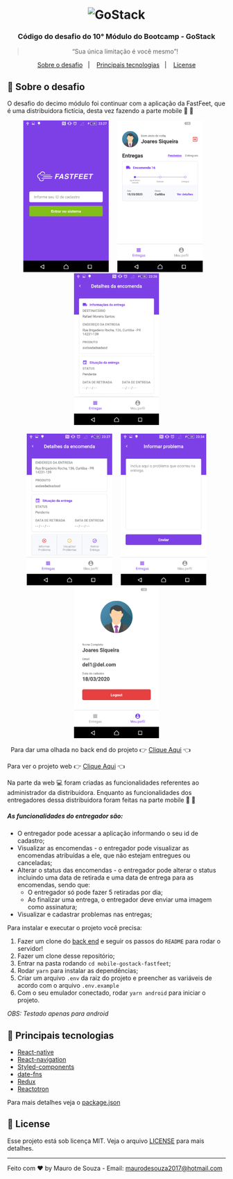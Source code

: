 <h1 align="center">
    <img alt="GoStack" src="https://rocketseat-cdn.s3-sa-east-1.amazonaws.com/bootcamp-header.png" width="200px" />
</h1>

<h3 align="center">
  Código do desafio do 10° Módulo do Bootcamp - GoStack
</h3>

<blockquote align="center">“Sua única limitação é você mesmo”!</blockquote>


<p align="center">
  <a href="#dart-sobre-o-desafio">Sobre o desafio</a>&nbsp;&nbsp;&nbsp;|&nbsp;&nbsp;&nbsp;
  <a href="#rocket-principais-tecnologias">Principais tecnologias</a>&nbsp;&nbsp;&nbsp;|&nbsp;&nbsp;&nbsp;
  <a href="#memo-license"> License </a>
</p>

## :dart: Sobre o desafio

O desafio do decimo módulo foi continuar com a aplicação da FastFeet, que é uma distribuidora fictícia, desta vez fazendo a parte mobile :iphone: :iphone:

<div align="center">
  <img height="350" src=".github/app-signin.png">
  &nbsp;&nbsp;&nbsp;
  <img height="350" src=".github/app-dashboard.png">
  &nbsp;&nbsp;&nbsp;
  <img height="350" src=".github/app-view.png">
</div>
&nbsp;&nbsp;&nbsp;
<div align="center">
  <img height="350" src=".github/app.png">
  &nbsp;&nbsp;&nbsp;
  <img height="350" src=".github/app-problem.png">
  <img height="350" src=".github/app-profile.png">
</div>

&nbsp;
Para dar uma olhada no back end do projeto :point_right: [Clique Aqui](https://github.com/maurodesouza/node-bootcamp-gostack-challenge-fastfeet) :point_left:

Para ver o projeto web :point_right: [Clique Aqui](https://github.com/maurodesouza/react-gostack-fastfeet) :point_left:

Na parte da web :computer: foram criadas as funcionalidades referentes ao administrador da distribuidora. Enquanto as funcionalidades dos entregadores dessa distribuidora foram feitas na parte mobile :iphone: :iphone:

##### As funcionalidades do entregador são: #####

- O entregador pode acessar a aplicação informando o seu id de cadastro;
&nbsp;
- Visualizar as encomendas - o entregador pode visualizar as encomendas atribuídas a ele, que não estejam entregues ou canceladas;
&nbsp;
- Alterar o status das encomendas - o entregador pode alterar o status incluindo uma data de retirada e uma data de entrega para as encomendas, sendo que:
  - O entregador só pode fazer 5 retiradas por dia;
  - Ao finalizar uma entrega, o entregador deve enviar uma imagem como assinatura;
&nbsp;
- Visualizar e cadastrar problemas nas entregas;

Para instalar e executar o projeto você precisa:

1. Fazer um clone do [back end](https://github.com/maurodesouza/node-gostack-fastfeet) e seguir os passos do `README` para rodar o servidor!
2. Fazer um clone desse repositório;
3. Entrar na pasta rodando `cd mobile-gostack-fastfeet`;
4. Rodar `yarn` para instalar as dependências;
5. Criar um arquivo `.env` da raiz do projeto e preencher as variáveis de acordo com o arquivo `.env.example`
6. Com o seu emulador conectado, rodar `yarn android` para iniciar o projeto.

_OBS: Testado apenas para android_

## :rocket: Principais tecnologias

- [React-native](https://reactnative.dev)
- [React-navigation](https://reactnavigation.org)
- [Styled-components](https://styled-components.com)
- [date-fns](https://date-fns.org)
- [Redux](https://redux.js.org)
- [Reactotron](https://github.com/infinitered/reactotron)

Para mais detalhes veja o [package.json](package.json)

## :memo: License

Esse projeto está sob licença MIT. Veja o arquivo [LICENSE](LICENSE.md) para mais detalhes.

---

Feito com :heart: by Mauro de Souza - Email: maurodesouza2017@hotmail.com
